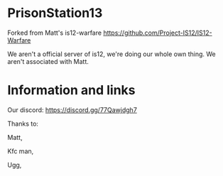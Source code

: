 # PrisonStation13
 Forked from Matt's is12-warfare
 https://github.com/Project-IS12/IS12-Warfare

We aren't a official server of is12, we're doing our whole own thing. We aren't associated with Matt.


# Information and links

Our discord: https://discord.gg/77Qawjdgh7

Thanks to:

Matt, 

Kfc man,

Ugg,


